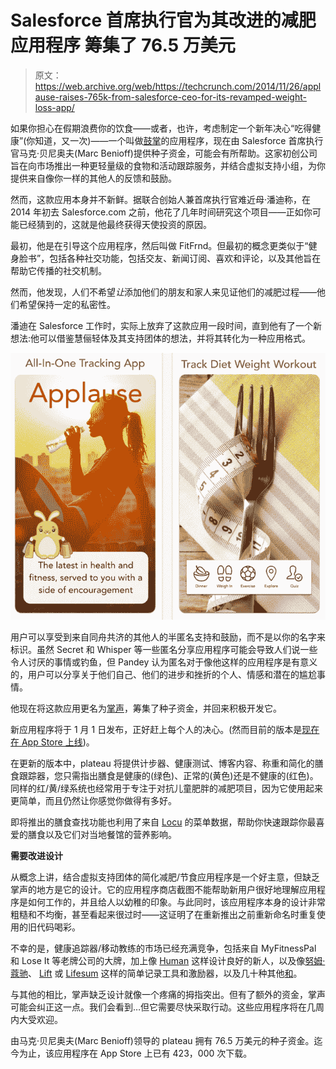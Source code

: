 # Salesforce 首席执行官为其改进的减肥应用程序 筹集了 76.5 万美元

> 原文：<https://web.archive.org/web/https://techcrunch.com/2014/11/26/applause-raises-765k-from-salesforce-ceo-for-its-revamped-weight-loss-app/>

如果你担心在假期浪费你的饮食——或者，也许，考虑制定一个新年决心“吃得健康”(你知道，又一次)——一个叫做[鼓掌](https://web.archive.org/web/20230319215702/http://www.getapplause.com/)的应用程序，现在由 Salesforce 首席执行官马克·贝尼奥夫(Marc Benioff)提供种子资金，可能会有所帮助。这家初创公司旨在向市场推出一种更轻量级的食物和活动跟踪服务，并结合虚拟支持小组，为你提供来自像你一样的其他人的反馈和鼓励。

然而，这款应用本身并不新鲜。据联合创始人兼首席执行官难近母·潘迪称，在 2014 年初去 Salesforce.com 之前，他花了几年时间研究这个项目——正如你可能已经猜到的，这就是他最终获得天使投资的原因。

最初，他是在引导这个应用程序，然后叫做 FitFrnd。但最初的概念更类似于“健身脸书”，包括各种社交功能，包括交友、新闻订阅、喜欢和评论，以及其他旨在帮助它传播的社交机制。

然而，他发现，人们不希望*让*添加他们的朋友和家人来见证他们的减肥过程——他们希望保持一定的私密性。

潘迪在 Salesforce 工作时，实际上放弃了这款应用一段时间，直到他有了一个新想法:他可以借鉴慧俪轻体及其支持团体的想法，并将其转化为一种应用格式。

![Screen Shot 2014-11-26 at 1.45.05 PM](img/dc89cb50e0cc700ce28a2061bba87dee.png)

用户可以享受到来自同舟共济的其他人的半匿名支持和鼓励，而不是以你的名字来标识。虽然 Secret 和 Whisper 等一些匿名分享应用程序可能会导致人们说一些令人讨厌的事情或钓鱼，但 Pandey 认为匿名对于像他这样的应用程序是有意义的，用户可以分享关于他们自己、他们的进步和挫折的个人、情感和潜在的尴尬事情。

他现在将这款应用更名为[掌声](https://web.archive.org/web/20230319215702/http://www.getapplause.com/)，筹集了种子资金，并回来积极开发它。

新应用程序将于 1 月 1 日发布，正好赶上每个人的决心。(然而目前的版本是[现在在 App Store 上线](https://web.archive.org/web/20230319215702/https://itunes.apple.com/us/app/lose-weight-applause-best/id522850347?mt=8))。

在更新的版本中，plateau 将提供计步器、健康测试、博客内容、称重和简化的膳食跟踪器，您只需指出膳食是健康的(绿色)、正常的(黄色)还是不健康的(红色)。同样的红/黄/绿系统也经常用于专注于对抗儿童肥胖的减肥项目，因为它使用起来更简单，而且仍然让你感觉你做得有多好。

即将推出的膳食查找功能也利用了来自 [Locu](https://web.archive.org/web/20230319215702/http://www.locu.com/) 的菜单数据，帮助你快速跟踪你最喜爱的膳食以及它们对当地餐馆的营养影响。

**需要改进设计**

从概念上讲，结合虚拟支持团体的简化减肥/节食应用程序是一个好主意，但缺乏掌声的地方是它的设计。它的应用程序商店截图不能帮助新用户很好地理解应用程序是如何工作的，并且给人以幼稚的印象。与此同时，该应用程序本身的设计非常粗糙和不均衡，甚至看起来很过时——这证明了在重新推出之前重新命名时重复使用的旧代码喝彩。

不幸的是，健康追踪器/移动教练的市场已经充满竞争，包括来自 MyFitnessPal 和 Lose It 等老牌公司的大牌，加上像 [Human](https://web.archive.org/web/20230319215702/https://itunes.apple.com/us/app/human-activity-calorie-tracker/id692721875?mt=8) 这样设计良好的新人，以及像[努姆·蔻驰](https://web.archive.org/web/20230319215702/https://itunes.apple.com/us/app/noom-coach-weight-loss/id634598719?mt=8)、 [Lift](https://web.archive.org/web/20230319215702/https://itunes.apple.com/us/app/lift-your-daily-coach/id530911645?mt=8) 或 [Lifesum](https://web.archive.org/web/20230319215702/https://itunes.apple.com/us/app/lifesum-lifestyle-tracker/id286906691?mt=8) 这样的简单记录工具和激励器，以及几十种其他[和](https://web.archive.org/web/20230319215702/https://itunes.apple.com/WebObjects/MZStore.woa/wa/viewRoom?fcId=888423714&genreIdString=6013&mediaTypeString=Mobile+Software+Applications)。

与其他的相比，掌声缺乏设计就像一个疼痛的拇指突出。但有了额外的资金，掌声可能会纠正这一点。我们会看到…但它需要尽快采取行动。这些应用程序将在几周内大受欢迎。

由马克·贝尼奥夫(Marc Benioff)领导的 plateau 拥有 76.5 万美元的种子资金。迄今为止，该应用程序在 App Store 上已有 423，000 次下载。